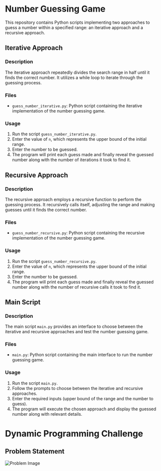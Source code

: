 # Number Guessing Game

This repository contains Python scripts implementing two approaches to guess a number within a specified range: an iterative approach and a recursive approach.

## Iterative Approach

### Description
The iterative approach repeatedly divides the search range in half until it finds the correct number. It utilizes a while loop to iterate through the guessing process.

### Files
- `guess_number_iterative.py`: Python script containing the iterative implementation of the number guessing game.

### Usage
1. Run the script `guess_number_iterative.py`.
2. Enter the value of `n`, which represents the upper bound of the initial range.
3. Enter the number to be guessed.
4. The program will print each guess made and finally reveal the guessed number along with the number of iterations it took to find it.

## Recursive Approach

### Description
The recursive approach employs a recursive function to perform the guessing process. It recursively calls itself, adjusting the range and making guesses until it finds the correct number.

### Files
- `guess_number_recursive.py`: Python script containing the recursive implementation of the number guessing game.

### Usage
1. Run the script `guess_number_recursive.py`.
2. Enter the value of `n`, which represents the upper bound of the initial range.
3. Enter the number to be guessed.
4. The program will print each guess made and finally reveal the guessed number along with the number of recursive calls it took to find it.

## Main Script

### Description
The main script `main.py` provides an interface to choose between the iterative and recursive approaches and test the number guessing game.

### Files
- `main.py`: Python script containing the main interface to run the number guessing game.

### Usage
1. Run the script `main.py`.
2. Follow the prompts to choose between the iterative and recursive approaches.
3. Enter the required inputs (upper bound of the range and the number to guess).
4. The program will execute the chosen approach and display the guessed number along with relevant details.

# Dynamic Programming Challenge

## Problem Statement
![Problem Image](https://i.ibb.co/r5V9d7Z/Ejercicio-programacion-dinamica.jpg)


